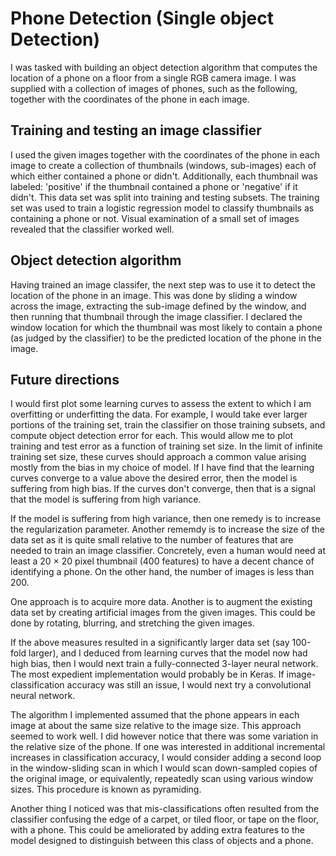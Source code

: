 # Phone Detection (Single object Detection)
I was tasked with building an object detection algorithm that computes the location of a phone on a floor from a single RGB camera image. I was supplied with a collection of images of phones, such as the following, together with the coordinates of the phone in each image.

## Training and testing an image classifier
I used the given images together with the coordinates of the phone in each image to create a collection of thumbnails (windows, sub-images) each of which either contained a phone or didn't. Additionally, each thumbnail was labeled: 'positive' if the thumbnail contained a phone or 'negative' if it didn't. This data set was split into training and testing subsets. The training set was used to train a logistic regression model to classify thumbnails as containing a phone or not. Visual examination of a small set of images revealed that the classifier worked well.

## Object detection algorithm
Having trained an image classifer, the next step was to use it to detect the location of the phone in an image. This was done by sliding a window across the image, extracting the sub-image defined by the window, and then running that thumbnail through the image classifier. I declared the window location for which the thumbnail was most likely to contain a phone (as judged by the classifier) to be the predicted location of the phone in the image. 

## Future directions
I would first plot some learning curves to assess the extent to which I am overfitting or underfitting the data. For example, I would take ever larger portions of the training set, train the classifier on those training subsets, and compute object detection error for each. This would allow me to plot training and test error as a function of training set size. In the limit of infinite training set size, these curves should approach a common value arising mostly from the bias in my choice of model. If I have find that the learning curves converge to a value above the desired error, then the model is suffering from high bias. If the curves don't converge, then that is a signal that the model is suffering from high variance.

If the model is suffering from high variance, then one remedy is to increase the regularization parameter. Another rememdy is to increase the size of the data set as it is quite small relative to the number of features that are needed to train an image classifier. Concretely, even a human would need at least a 20 × 20 pixel thumbnail (400 features) to have a decent chance of identifying a phone. On the other hand, the number of images is less than 200.

One approach is to acquire more data. Another is to augment the existing data set by creating artificial images from the given images. This could be done by rotating, blurring, and stretching the given images.

If the above measures resulted in a significantly larger data set (say 100-fold larger), and I deduced from learning curves that the model now had high bias, then I would next train a fully-connected 3-layer neural network. The most expedient implementation would probably be in Keras. If image-classification accuracy was still an issue, I would next try a convolutional neural network.

The algorithm I implemented assumed that the phone appears in each image at about the same size relative to the image size. This approach seemed to work well. I did however notice that there was some variation in the relative size of the phone. If one was interested in additional incremental increases in classification accuracy, I would consider adding a second loop in the window-sliding scan in which I would scan down-sampled copies of the original image, or equivalently, repeatedly scan using various window sizes. This procedure is known as pyramiding.

Another thing I noticed was that mis-classifications often resulted from the classifier confusing the edge of a carpet, or tiled floor, or tape on the floor, with a phone. This could be ameliorated by adding extra features to the model designed to distinguish between this class of objects and a phone.

